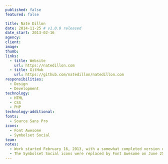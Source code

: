 ```yaml
---
published: false
featured: false

title: Nate Dillon
date: 2014-11-25 # v1.0.0 released
date_start: 2013-02-16
agency:
client:
image:
thumb:
links:
  - title: Website
    url: https://natedillon.com
  - title: GitHub
    url: https://github.com/natedillon/natedillon.com
responsibilities:
  - Design
  - Development
technology:
  - HTML
  - CSS
  - PHP
technology-additional:
fonts:
  - Source Sans Pro
icons:
  - Font Awesome
  - Symbolset Social
team:
notes:
  - Work started February 16, 2013, with a somewhat completed version of that design on February 24, 2013.
  - The Symbolset Social icons were replaced by Font Awesome on June 25, 2014 and the design was slightly adjusted.
---
```

